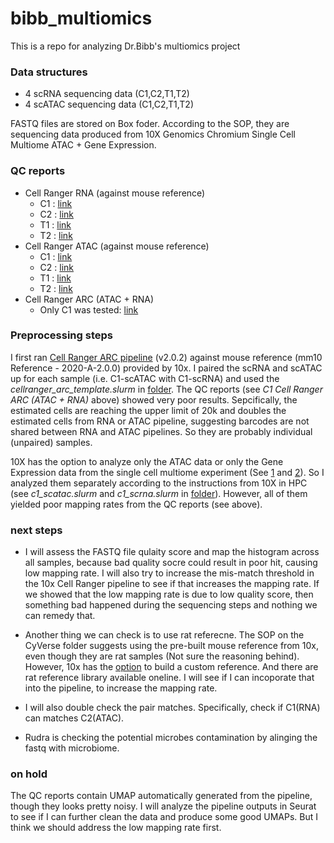 # bibb_multiomics
This is a repo for analyzing Dr.Bibb's multiomics project


### Data structures
- 4 scRNA sequencing data (C1,C2,T1,T2)
- 4 scATAC sequencing data (C1,C2,T1,T2)

FASTQ files are stored on Box foder. According to the SOP, they are sequencing data produced from 10X Genomics Chromium Single Cell Multiome ATAC + Gene Expression. 

### QC reports
- Cell Ranger RNA (against mouse reference)
  - C1 : [link](https://jackaloppy.github.io/bibb_multiomics/qc_reports/c1_scrna_web_summary.html)
  - C2 : [link](https://jackaloppy.github.io/bibb_multiomics/qc_reports/c2_scrna_web_summary.html)
  - T1 : [link](https://jackaloppy.github.io/bibb_multiomics/qc_reports/t1_scrna_web_summary.html)
  - T2 : [link](https://jackaloppy.github.io/bibb_multiomics/qc_reports/t2_scrna_web_summary.html)
- Cell Ranger ATAC (against mouse reference)
  - C1 : [link](https://jackaloppy.github.io/bibb_multiomics/qc_reports/c1_scatac_web_summary.html)
  - C2 : [link](https://jackaloppy.github.io/bibb_multiomics/qc_reports/c2_scatac_web_summary.html)
  - T1 : [link](https://jackaloppy.github.io/bibb_multiomics/qc_reports/t1_scatac_web_summary.html)
  - T2 : [link](https://jackaloppy.github.io/bibb_multiomics/qc_reports/t2_scatac_web_summary.html)
- Cell Ranger ARC (ATAC + RNA)
  - Only C1 was tested: [link](https://jackaloppy.github.io/bibb_multiomics/qc_reports/c1_arc_multiome.html)


### Preprocessing steps
I first ran [Cell Ranger ARC pipeline](https://support.10xgenomics.com/single-cell-multiome-atac-gex/software/pipelines/latest/what-is-cell-ranger-arc) (v2.0.2) against mouse reference (mm10 Reference - 2020-A-2.0.0) provided by 10x. I paired the scRNA and scATAC up for each sample (i.e. C1-scATAC with C1-scRNA) and used the _cellranger_arc_template.slurm_ in [folder](/scripts/preprocessing/). The QC reports (see _C1 Cell Ranger ARC (ATAC + RNA)_ above) showed very poor results. Sepcifically, the estimated cells are reaching the upper limit of 20k and doubles the estimated cells from RNA or ATAC pipeline, suggesting barcodes are not shared between RNA and ATAC pipelines. So they are probably individual (unpaired) samples.

10X has the option to analyze only the ATAC data or only the Gene Expression data from the single cell multiome experiment (See [1](https://kb.10xgenomics.com/hc/en-us/articles/360061165691-Can-I-analyze-only-the-ATAC-data-from-my-single-cell-multiome-experiment-) and [2](https://kb.10xgenomics.com/hc/en-us/articles/360059656912-Can-I-analyze-only-the-Gene-Expression-data-from-my-single-cell-multiome-experiment-)). So I analyzed them separately according to the instructions from 10X in HPC (see _c1_scatac.slurm_ and _c1_scrna.slurm_ in [folder](/scripts/preprocessing/)). However, all of them yielded poor mapping rates from the QC reports (see above). 

### next steps
- I will assess the FASTQ file qulaity score and map the histogram across all samples, because bad quality socre could result in poor hit, causing low mapping rate. I will also try to increase the mis-match threshold in the 10x Cell Ranger pipeline to see if that increases the mapping rate. If we showed that the low mapping rate is due to low quality score, then something bad happened during the sequencing steps and nothing we can remedy that.

- Another thing we can check is to use rat referecne. The SOP on the CyVerse folder suggests using the pre-built mouse reference from 10x, even though they are rat samples (Not sure the reasoning behind). However, 10x has the [option](https://support.10xgenomics.com/single-cell-gene-expression/software/pipelines/latest/using/tutorial_mr) to build a custom reference. And there are rat reference library available oneline. I will see if I can incoporate that into the pipeline, to increase the mapping rate.

- I will also double check the pair matches. Specifically, check if C1(RNA) can matches C2(ATAC). 

- Rudra is checking the potential microbes contamination by alinging the fastq with microbiome.

### on hold
The QC reports contain UMAP automatically generated from the pipeline, though they looks pretty noisy. I will analyze the pipeline outputs in Seurat to see if I can further clean the data and produce some good UMAPs. But I think we should address the low mapping rate first.

